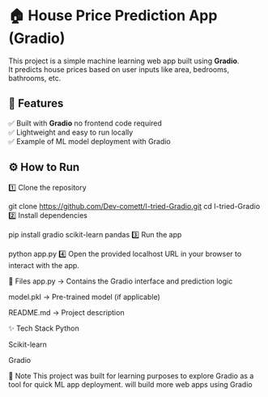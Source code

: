 # 🏠 House Price Prediction App (Gradio)

This project is a simple machine learning web app built using **Gradio**.  
It predicts house prices based on user inputs like area, bedrooms, bathrooms, etc.




## 📌 Features

✅ Built with **Gradio**  no frontend code required  
✅ Lightweight and easy to run locally  
✅ Example of ML model deployment with Gradio  

## ⚙️ How to Run

1️⃣ Clone the repository  

git clone https://github.com/Dev-comett/I-tried-Gradio.git
cd I-tried-Gradio
2️⃣ Install dependencies


pip install gradio scikit-learn pandas
3️⃣ Run the app



python app.py
4️⃣ Open the provided localhost URL in your browser to interact with the app.

📂 Files
app.py → Contains the Gradio interface and prediction logic

model.pkl → Pre-trained model (if applicable)

README.md → Project description

✨ Tech Stack
Python

Scikit-learn

Gradio

📌 Note
This project was built for learning purposes to explore Gradio as a tool for quick ML app deployment.
will build more web apps using Gradio


